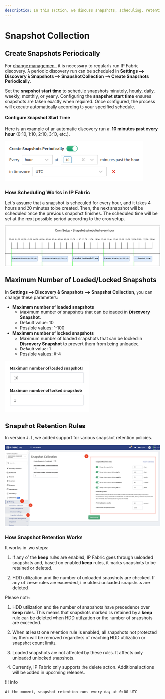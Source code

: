 ```yaml
---
description: In this section, we discuss snapshots, scheduling, retention rules, and how they work.
---
```



# Snapshot Collection

## Create Snapshots Periodically


For [change management](../../IP_Fabric_GUI/management/changes.md), it is necessary to regularly run IP Fabric discovery. A periodic discovery run can be scheduled
in **Settings --> Discovery & Snapshots --> Snapshot Collection --> Create Snapshots Periodically**.

Set the **snapshot start time** to schedule snapshots minutely, hourly, daily, weekly, monthly, or yearly. Configuring the **snapshot start time** ensures snapshots are taken exactly when required. Once configured, the process will execute automatically according to your specified schedule.

#### Configure Snapshot Start Time

Here is an example of an automatic discovery run at **10 minutes past
every hour** (0:10, 1:10, 2:10, 3:10, etc.).

![Create Snapshots Periodically](snapshot_collection/create_snapshots_periodically.png)

### How Scheduling Works in IP Fabric

Let's assume that a snapshot is scheduled for every hour, and it
takes 4 hours and 20 minutes to be created. Then, the next snapshot will be scheduled
once the previous snapshot finishes. The scheduled time will be set at
the next possible period according to the cron setup.

![Cron Setup](snapshot_collection/cron_setup.jpg)

## Maximum Number of Loaded/Locked Snapshots

In **Settings --> Discovery & Snapshots --> Snapshot Collection**, you can change these parameters:

- **Maximum number of loaded snapshots**
  - Maximum number of snapshots that can be loaded in **Discovery Snapshot**.
  - Default value: 10
  - Possible values: 1-100
- **Maximum number of locked snapshots**
  - Maximum number of loaded snapshots that can be locked in **Discovery Snapshot** to prevent them from being unloaded.
  - Default value: 1
  - Possible values: 0-4

![Maximum number of loaded/locked snapshots](snapshot_collection/maximum_number_of_loaded_or_locked_snapshots.png)

## Snapshot Retention Rules

In version `4.1`, we added support for various snapshot retention policies.

![Snapshot Retention Rules](snapshot_collection/snapshot_retention_rules.png)

### How Snapshot Retention Works

It works in two steps:

1. If any of the **keep** rules are enabled, IP Fabric goes through
   unloaded snapshots and, based on enabled **keep** rules, it marks
   snapshots to be retained or deleted.

2. HDD utilization and the number of unloaded snapshots are checked. If
   any of these rules are exceeded, the oldest unloaded snapshots are
   deleted.

Please note:

1. HDD utilization and the number of snapshots have precedence over
   **keep** rules. This means that snapshots marked as retained by a
   **keep** rule can be deleted when HDD utilization or the number of
   snapshots are exceeded.

2. When at least one retention rule is enabled, all snapshots not
   protected by them will be removed regardless of reaching HDD
   utilization or snapshot count limits.

3. Loaded snapshots are not affected by these rules. It affects only
   unloaded unlocked snapshots.

4. Currently, IP Fabric only supports the delete action. Additional
   actions will be added in upcoming releases.

!!! info

    At the moment, snapshot retention runs every day at 0:00 UTC.
